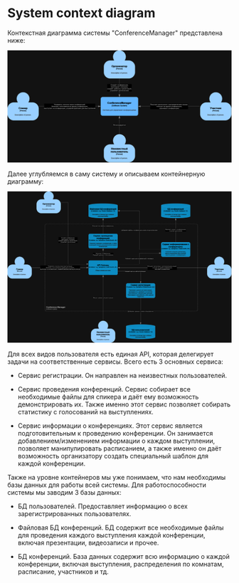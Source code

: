 # System context diagram

Контекстная диаграмма системы "ConferenceManager" представлена ниже:

![Alt text](../pictures/c4_context_png.png)

Далее углубляемся в саму систему и описываем контейнерную диаграмму:

![Alt text](../pictures/c4_container_png.png)

Для всех видов пользователя есть единая API, которая делегирует задачи на соответственные сервисы.
Всего есть 3 основных сервиса:

- Сервис регистрации. Он направлен на неизвестных пользователей.

- Сервис проведения конференций. Сервис собирает все необходимые файлы для спикера и даёт ему возможность демонстрировать их. Также именно этот сервис позволяет собирать статистику с голосований на выступлениях.

- Сервис информации о конференциях. Этот сервис является подготовительным к проведению конференции. Он занимается добавлением/изменением информации о каждом выступлении, позволяет манипулировать расписанием, а также именно он даёт возможность организатору создать специальный шаблон для каждой конференции.

Также на уровне контейнеров мы уже понимаем, что нам необходимы базы данных для работы всей системы.
Для работоспособности системы мы заводим 3 базы данных:

- БД пользователей. Предоставляет информацию о всех зарегистрированных пользователях.

- Файловая БД конференций. БД содержит все необходимые файлы для проведения каждого выступления каждой конференции, включая презентации, видеозаписи и прочее.

- БД конференций. База данных содержит всю информацию о каждой конференции, включая выступления, распределения по комнатам, расписание, участников и тд.